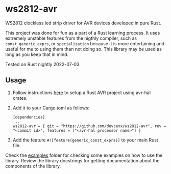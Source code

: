 # ws2812-avr

WS2812 clockless led strip driver for AVR devices developed in pure
Rust.

This project was done for fun as a part of a Rust learning process. It
uses extremely unstable features from the nigthly compiler, such as
`const_generic_exprs`, or `specialization` because it is more
entertaining and useful for me to using them than not doing so. This
library may be used as long as you keep that in mind.

Tested on Rust nightly 2022-07-03.

## Usage

1. Follow instructions [here](https://github.com/Rahix/avr-hal) to
   setup a Rust AVR project using avr-hal crates.
   
2. Add it to your Cargo.toml as follows:
   ```
   [dependencies]
   ...
   ws2812-avr = { git = "https://github.com/devcexx/ws2812-avr", rev = "<commit id>", features = ["<avr-hal processor name>"] }
   ```

3. Add the feature `#![feature(generic_const_exprs)]` to your main
   Rust file.
   
Check the [examples](examples) folder for checking some examples on
how to use the library. Review the library docstrings for getting
documentation about the components of the library.
